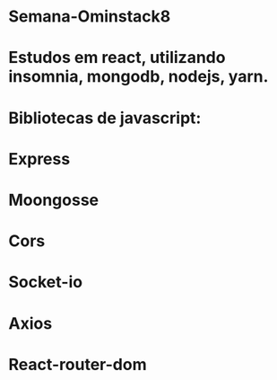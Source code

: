 
# Semana-Ominstack8

# Estudos em react, utilizando insomnia, mongodb, nodejs, yarn.
# Bibliotecas de javascript:
# Express
# Moongosse
# Cors
# Socket-io
# Axios
# React-router-dom

# 
